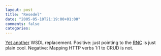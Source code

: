 ```yaml
---
layout: post
title: "Resedel"
date: "2005-05-10T21:19:00+01:00"
comments: false
categories: 
---
```


<p><a href="http://recycledknowledge.blogspot.com/">Yet another</a>  WSDL replacement. Positive: just pointing to the <a href="http://www.ccil.org/~cowan/resedel/resedel.rnc">RNC</a> is just plain cool. Negative: Mapping HTTP verbs 1:1 to CRUD is not.</p>


